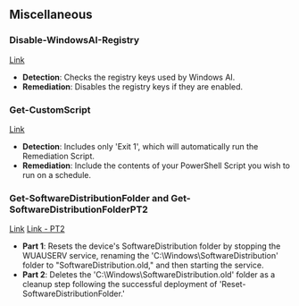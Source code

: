 ## Miscellaneous

### Disable-WindowsAI-Registry
[Link](https://github.com/AntoPorter/Intune-Remediations/tree/main/Miscellaneous/Disable-WindowsAI-Registry)
- **Detection**: Checks the registry keys used by Windows AI.
- **Remediation**: Disables the registry keys if they are enabled.

### Get-CustomScript
[Link](https://github.com/AntoPorter/Intune-Remediations/tree/main/Miscellaneous/Get-CustomScript)
- **Detection**: Includes only 'Exit 1', which will automatically run the Remediation Script.
- **Remediation**: Include the contents of your PowerShell Script you wish to run on a schedule.

### Get-SoftwareDistributionFolder and Get-SoftwareDistributionFolderPT2
[Link](https://github.com/AntoPorter/Intune-Remediations/tree/main/Miscellaneous/Get-SoftwareDistributionFolder)
[Link - PT2](https://github.com/AntoPorter/Intune-Remediations/tree/main/Miscellaneous/Get-SoftwareDistributionFolderPT2)
- **Part 1**: Resets the device's SoftwareDistribution folder by stopping the WUAUSERV service, renaming the 'C:\Windows\SoftwareDistribution' folder to "SoftwareDistribution.old," and then starting the service.
- **Part 2**: Deletes the 'C:\Windows\SoftwareDistribution.old' folder as a cleanup step following the successful deployment of 'Reset-SoftwareDistributionFolder.'